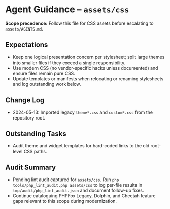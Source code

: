 # Agent Guidance – `assets/css`

**Scope precedence:** Follow this file for CSS assets before escalating to `assets/AGENTS.md`.

## Expectations
- Keep one logical presentation concern per stylesheet; split large themes into smaller files if they exceed a single responsibility.
- Use modern CSS (no vendor-specific hacks unless documented) and ensure files remain pure CSS.
- Update templates or manifests when relocating or renaming stylesheets and log outstanding work below.

## Change Log
- 2024-05-13: Imported legacy `theme*.css` and `custom*.css` from the repository root.

## Outstanding Tasks
- Audit theme and widget templates for hard-coded links to the old root-level CSS paths.

## Audit Summary
- Pending lint audit captured for `assets/css`. Run `php tools/php_lint_audit.php assets/css` to log per-file results in `tmp/audit/php_lint_audit.json` and document follow-up fixes.
- Continue cataloguing PHPFox Legacy, Dolphin, and Cheetah feature gaps relevant to this scope during modernization.
